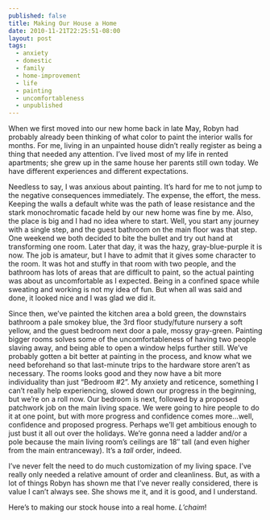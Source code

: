 ```yaml
---
published: false
title: Making Our House a Home
date: 2010-11-21T22:25:51-08:00
layout: post
tags:
  - anxiety
  - domestic
  - family
  - home-improvement
  - life
  - painting
  - uncomfortableness
  - unpublished
---
```

When we first moved into our new home back in late May, Robyn had probably already been thinking of what color to paint the interior walls for months. For me, living in an unpainted house didn&#8217;t really register as being a thing that needed any attention. I&#8217;ve lived most of my life in rented apartments; she grew up in the same house her parents still own today. We have different experiences and different expectations.

<!--more-->

Needless to say, I was anxious about painting. It&#8217;s hard for me to not jump to the negative consequences immediately. The expense, the effort, the mess. Keeping the walls a default white was the path of lease resistance and the stark monochromatic facade held by our new home was fine by me. Also, the place is big and I had no idea where to start. Well, you start any journey with a single step, and the guest bathroom on the main floor was that step. One weekend we both decided to bite the bullet and try out hand at transforming one room. Later that day, it was the hazy, gray-blue-purple it is now. The job is amateur, but I have to admit that it gives some character to the room. It was hot and stuffy in that room with two people, and the bathroom has lots of areas that are difficult to paint, so the actual painting was about as uncomfortable as I expected. Being in a confined space while sweating and working is not my idea of fun. But when all was said and done, it looked nice and I was glad we did it.

Since then, we&#8217;ve painted the kitchen area a bold green, the downstairs bathroom a pale smokey blue, the 3rd floor study/future nursery a soft yellow, and the guest bedroom next door a pale, mossy gray-green. Painting bigger rooms solves some of the uncomfortableness of having two people slaving away, and being able to open a window helps further still. We&#8217;ve probably gotten a bit better at painting in the process, and know what we need beforehand so that last-minute trips to the hardware store aren&#8217;t as necessary. The rooms looks good and they now have a bit more individuality than just &#8220;Bedroom #2&#8221;. My anxiety and reticence, something I can&#8217;t really help experiencing, slowed down our progress in the beginning, but we&#8217;re on a roll now. Our bedroom is next, followed by a proposed patchwork job on the main living space. We were going to hire people to do it at one point, but with more progress and confidence comes more&#8230;well, confidence and proposed progress. Perhaps we&#8217;ll get ambitious enough to just bust it all out over the holidays. We&#8217;re gonna need a ladder and/or a pole because the main living room&#8217;s ceilings are 18&#8243; tall (and even higher from the main entranceway). It&#8217;s a _tall_ order, indeed.

I&#8217;ve never felt the need to do much customization of my living space. I&#8217;ve really only needed a relative amount of order and cleanliness. But, as with a lot of things Robyn has shown me that I&#8217;ve never really considered, there is value I can&#8217;t always see. She shows me it, and it is good, and I understand.

Here&#8217;s to making our stock house into a real home. _L&#8217;chaim_!
